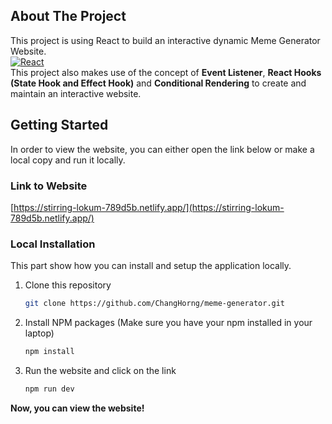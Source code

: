 ## About The Project
This project is using React to build an interactive dynamic Meme Generator Website.<br/>
[![React][React.js]][React-url]<br/>
This project also makes use of the concept of **Event Listener**, **React Hooks (State Hook and Effect Hook)** and **Conditional Rendering** to create and maintain an interactive website.

## Getting Started
In order to view the website, you can either open the link below or make a local copy and run it locally.

### Link to Website
[https://stirring-lokum-789d5b.netlify.app/](https://stirring-lokum-789d5b.netlify.app/)

### Local Installation
This part show how you can install and setup the application locally.
1. Clone this repository
    ```sh
    git clone https://github.com/ChangHorng/meme-generator.git
    ```
2. Install NPM packages (Make sure you have your npm installed in your laptop)
    ```sh
    npm install
    ```
3. Run the website and click on the link
    ```sh
    npm run dev
    ```

**Now, you can view the website!**

<!-- MARKDOWN LINKS & IMAGES -->
<!-- https://www.markdownguide.org/basic-syntax/#reference-style-links -->
[React.js]: https://img.shields.io/badge/React-20232A?style=for-the-badge&logo=react&logoColor=61DAFB
[React-url]: https://reactjs.org/
